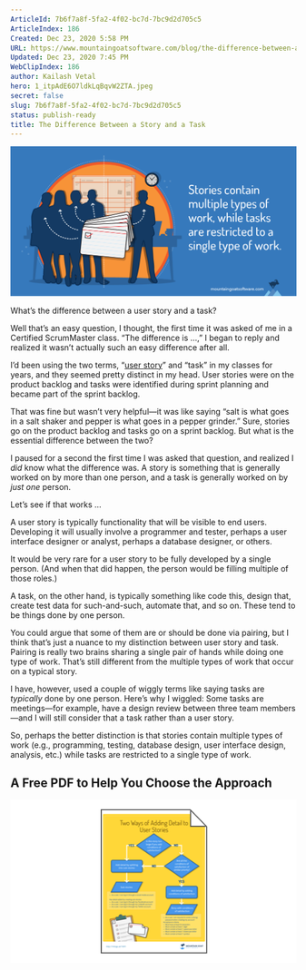 ```yaml
---
ArticleId: 7b6f7a8f-5fa2-4f02-bc7d-7bc9d2d705c5
ArticleIndex: 186
Created: Dec 23, 2020 5:58 PM
URL: https://www.mountaingoatsoftware.com/blog/the-difference-between-a-story-and-a-task#:~:text=A%20story%20is%20something%20that,on%20by%20just%20one%20person.&text=A%20user%20story%20is%20typically,be%20visible%20to%20end%20users.
Updated: Dec 23, 2020 7:45 PM
WebClipIndex: 186
author: Kailash Vetal
hero: 1_itpAdE6O7ldkLqBqvW2ZTA.jpeg
secret: false
slug: 7b6f7a8f-5fa2-4f02-bc7d-7bc9d2d705c5
status: publish-ready
title: The Difference Between a Story and a Task
---
```

![186%20bd14c8bd60814672ad324a20bd2f734c/2015-02-24-the-difference-between-a-story-and-a-task-quote.png](186%20bd14c8bd60814672ad324a20bd2f734c/2015-02-24-the-difference-between-a-story-and-a-task-quote.png)

What’s the difference between a user story and a task?

Well that’s an easy question, I thought, the first time it was asked of me in a Certified ScrumMaster class. “The difference is …,” I began to reply and realized it wasn’t actually such an easy difference after all.

I’d been using the two terms, “[user story](https://www.mountaingoatsoftware.com/blog/stories-epics-and-themes)” and “task” in my classes for years, and they seemed pretty distinct in my head. User stories were on the product backlog and tasks were identified during sprint planning and became part of the sprint backlog.

That was fine but wasn’t very helpful—it was like saying “salt is what goes in a salt shaker and pepper is what goes in a pepper grinder.” Sure, stories go on the product backlog and tasks go on a sprint backlog. But what is the essential difference between the two?

I paused for a second the first time I was asked that question, and realized I *did* know what the difference was. A story is something that is generally worked on by more than one person, and a task is generally worked on by *just one* person.

Let’s see if that works …

A user story is typically functionality that will be visible to end users. Developing it will usually involve a programmer and tester, perhaps a user interface designer or analyst, perhaps a database designer, or others.

It would be very rare for a user story to be fully developed by a single person. (And when that did happen, the person would be filling multiple of those roles.)

A task, on the other hand, is typically something like code this, design that, create test data for such-and-such, automate that, and so on. These tend to be things done by one person.

You could argue that some of them are or should be done via pairing, but I think that’s just a nuance to my distinction between user story and task. Pairing is really two brains sharing a single pair of hands while doing one type of work. That’s still different from the multiple types of work that occur on a typical story.

I have, however, used a couple of wiggly terms like saying tasks are *typically* done by one person. Here’s why I wiggled: Some tasks are meetings—for example, have a design review between three team members—and I will still consider that a task rather than a user story.

So, perhaps the better distinction is that stories contain multiple types of work (e.g., programming, testing, database design, user interface design, analysis, etc.) while tasks are restricted to a single type of work.

## A Free PDF to Help You Choose the Approach

![186%20bd14c8bd60814672ad324a20bd2f734c/promo-two-ways-adding-detail.png](186%20bd14c8bd60814672ad324a20bd2f734c/promo-two-ways-adding-detail.png)
